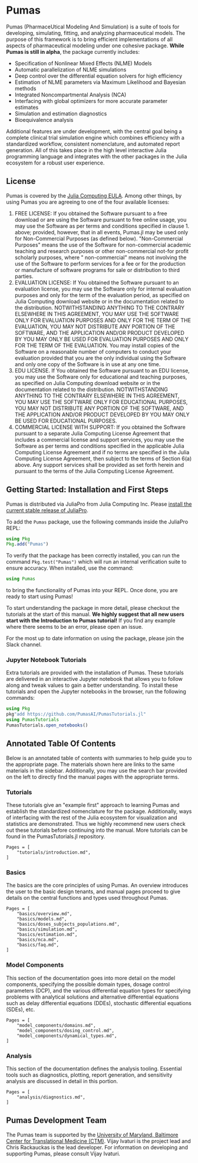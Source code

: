 # Pumas

Pumas (PharmaceUtical  Modeling And Simulation) is a suite of tools for
developing, simulating, fitting, and analyzing pharmaceutical models. The
purpose of this framework is to bring efficient implementations of all aspects
of pharmaceutical modeling under one cohesive package. **While Pumas is still
in alpha**, the package currently includes:

- Specification of Nonlinear Mixed Effects (NLME) Models
- Automatic parallelization of NLME simulations
- Deep control over the differential equation solvers for high efficiency
- Estimation of NLME parameters via Maximum Likelihood and Bayesian methods
- Integrated Noncompartmental Analysis (NCA)
- Interfacing with global optimizers for more accurate parameter estimates
- Simulation and estimation diagnostics
- Bioequivalence analysis

Additional features are under development, with the central goal being a
complete clinical trial simulation engine which combines efficiency with a
standardized workflow, consistent nomenclature, and automated report generation.
All of this takes place in the high level interactive Julia programming language
and integrates with the other packages in the Julia ecosystem for a robust
user experience.

## License

Pumas is covered by the [Julia Computing EULA](https://juliacomputing.com/eula).
Among other things, by using Pumas you are agreeing to one of the four available
licenses:

1. FREE LICENSE: If you obtained the Software pursuant to a free download or
    are using the Software pursuant to free online usage, you may use the
    Software as per terms and conditions specified in clause 1. above; provided,
    however, that in all events, Pumas.jl may be used only for Non-Commercial
    Purposes (as defined below).
    "Non-Commercial Purposes" means the use of the Software for non-commercial
    academic teaching and research purposes or other non-commercial not-for
    profit scholarly purposes, where " non-commercial" means not involving the
    use of the Software to perform services for a fee or for the production or
    manufacture of software programs for sale or distribution to third parties.
2. EVALUATION LICENSE: If You obtained the Software pursuant to an evaluation
    license, you may use the Software only for internal evaluation purposes and
    only for the term of the evaluation period, as specified on Julia Computing
    download website or in the documentation related to the distribution.
    NOTWITHSTANDING ANYTHING TO THE CONTRARY ELSEWHERE IN THIS AGREEMENT, YOU
    MAY USE THE SOFTWARE ONLY FOR EVALUATION PURPOSES AND ONLY FOR THE TERM OF
    THE EVALUATION, YOU MAY NOT DISTRIBUTE ANY PORTION OF THE SOFTWARE, AND THE
    APPLICATION AND/OR PRODUCT DEVELOPED BY YOU MAY ONLY BE USED FOR EVALUATION
    PURPOSES AND ONLY FOR THE TERM OF THE EVALUATION. You may install copies of
    the Software on a reasonable number of computers to conduct your evaluation
    provided that you are the only individual using the Software and only one
    copy of the Software is in use at any one time.
3. EDU LICENSE. If You obtained the Software pursuant to an EDU license, you
    may use the Software only for educational and teaching purposes, as
    specified on Julia Computing download website or in the documentation
    related to the distribution. NOTWITHSTANDING ANYTHING TO THE CONTRARY
    ELSEWHERE IN THIS AGREEMENT, YOU MAY USE THE SOFTWARE ONLY FOR EDUCATIONAL
    PURPOSES, YOU MAY NOT DISTRIBUTE ANY PORTION OF THE SOFTWARE, AND THE
    APPLICATION AND/OR PRODUCT DEVELOPED BY YOU MAY ONLY BE USED FOR EDUCATIONAL
    PURPOSES.
4. COMMERCIAL LICENSE WITH SUPPORT: If you obtained the Software pursuant to a
    separate Julia Computing License Agreement that includes a commercial
    license and support services, you may use the Software as per terms and
    conditions specified in the applicable Julia Computing License Agreement
    and if no terms are specified in the Julia Computing License Agreement,
    then subject to the terms of Section 6(a) above. Any support services shall
    be provided as set forth herein and pursuant to the terms of the Julia
    Computing License Agreement.

## Getting Started: Installation and First Steps

Pumas is distributed via JuliaPro from Julia Computing Inc. Please
[install the current stable release of JuliaPro](https://juliacomputing.com/products/juliapro.html).

To add the `Pumas` package, use the following commands inside the JuliaPro REPL:

```julia
using Pkg
Pkg.add("Pumas")
```

To verify that the package has been correctly installed, you can run the command
`Pkg.test("Pumas")` which will run an internal verification suite to ensure
accuracy. When installed, use the command:

```julia
using Pumas
```

to bring the functionality of Pumas into your REPL. Once done, you are ready
to start using Pumas!

To start understanding the package in more detail, please checkout the tutorials
at the start of this manual. **We highly suggest that all new users start with
the Introduction to Pumas tutorial!** If you find any example where there seems
to be an error, please open an issue.

For the most up to date information on using the package, please join the Slack channel.

### Jupyter Notebook Tutorials

Extra tutorials are provided with the installation of Pumas. These tutorials
are delivered in an interactive Jupyter notebook that allows you to follow
along and tweak values to gain a better understanding. To install these
tutorials and open the Jupyter notebooks in the browser, run the following
commands:

```julia
using Pkg
pkg"add https://github.com/PumasAI/PumasTutorials.jl"
using PumasTutorials
PumasTutorials.open_notebooks()
```

## Annotated Table Of Contents

Below is an annotated table of contents with summaries to help guide you to the
appropriate page. The materials shown here are links to the same materials
in the sidebar. Additionally, you may use the search bar provided on the left
to directly find the manual pages with the appropriate terms.

### Tutorials

These tutorials give an "example first" approach to learning Pumas and establish
the standardized nomenclature for the package. Additionally, ways of interfacing
with the rest of the Julia ecosystem for visualization and statistics are
demonstrated. Thus we highly recommend new users check out these tutorials
before continuing into the manual. More tutorials can be found in the
PumasTutorials.jl repository.

```@contents
Pages = [
    "tutorials/introduction.md",
]
```

### Basics

The basics are the core principles of using Pumas. An overview introduces the
user to the basic design tenants, and manual pages proceed to give details on
the central functions and types used throughout Pumas.

```@contents
Pages = [
    "basics/overview.md",
    "basics/models.md",
    "basics/doses_subjects_populations.md",
    "basics/simulation.md",
    "basics/estimation.md",
    "basics/nca.md",
    "basics/faq.md",
]
```

### Model Components

This section of the documentation goes into more detail on the model components,
specifying the possible domain types, dosage control parameters (DCP), and
the various differential equation types for specifying problems with
analytical solutions and alternative differential equations such as delay
differential equations (DDEs), stochastic differential equations (SDEs), etc.

```@contents
Pages = [
    "model_components/domains.md",
    "model_components/dosing_control.md",
    "model_components/dynamical_types.md",
]
```

### Analysis

This section of the documentation defines the analysis tooling. Essential
tools such as diagnostics, plotting, report generation, and sensitivity
analysis are discussed in detail in this portion.

```@contents
Pages = [
    "analysis/diagnostics.md",
]
```

## Pumas Development Team

The Pumas team is supported by the
[University of Maryland, Baltimore Center for Translational Medicine (CTM)](https://www.pharmacy.umaryland.edu/centers/ctm/).
Vijay Ivaturi is the project lead and Chris Rackauckas is the lead developer.
For information on developing and supporting Pumas, please consult Vijay Ivaturi.
